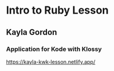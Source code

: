 # Intro to Ruby Lesson
## Kayla Gordon
### Application for Kode with Klossy

https://kayla-kwk-lesson.netlify.app/
